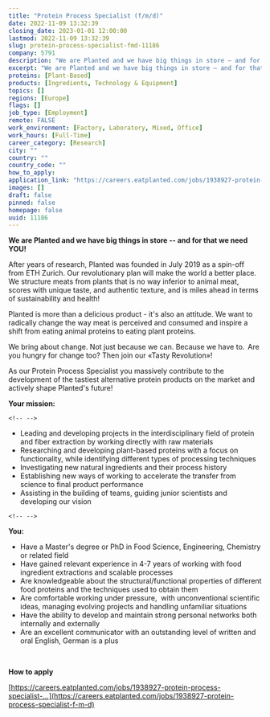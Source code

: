 ```yaml
---
title: "Protein Process Specialist (f/m/d)"
date: 2022-11-09 13:32:39
closing_date: 2023-01-01 12:00:00
lastmod: 2022-11-09 13:32:39
slug: protein-process-specialist-fmd-11186
company: 5791
description: "We are Planted and we have big things in store – and for that we need YOU!After years of research, Planted was founded in July 2019 as a spin-off from ETH Zurich. Our revolutionary plan will make the world a better place. We structure meats from plants that is no way inferior to animal meat, scores with unique taste, and authentic texture, and is miles ahead in terms of sustainability and health!"
excerpt: "We are Planted and we have big things in store – and for that we need YOU!After years of research, Planted was founded in July 2019 as a spin-off from ETH Zurich. Our revolutionary plan will make the world a better place. We structure meats from plants that is no way inferior to animal meat, scores with unique taste, and authentic texture, and is miles ahead in terms of sustainability and health!"
proteins: [Plant-Based]
products: [Ingredients, Technology & Equipment]
topics: []
regions: [Europe]
flags: []
job_type: [Employment]
remote: FALSE
work_environment: [Factory, Laboratory, Mixed, Office]
work_hours: [Full-Time]
career_category: [Research]
city: ""
country: ""
country_code: ""
how_to_apply: 
application_link: "https://careers.eatplanted.com/jobs/1938927-protein-process-specialist-f-m-d"
images: []
draft: false
pinned: false
homepage: false
uuid: 11186
---
```

**We are Planted and we have big things in store -- and for that we need
YOU!**

After years of research, Planted was founded in July 2019 as a spin-off
from ETH Zurich. Our revolutionary plan will make the world a better
place. We structure meats from plants that is no way inferior to animal
meat, scores with unique taste, and authentic texture, and is miles
ahead in terms of sustainability and health!

Planted is more than a delicious product - it\'s also an attitude. We
want to radically change the way meat is perceived and consumed and
inspire a shift from eating animal proteins to eating plant proteins.

We bring about change. Not just because we can. Because we have to.  Are
you hungry for change too? Then join our «Tasty Revolution»!

As our Protein Process Specialist you massively contribute to the
development of the tastiest alternative protein products on the market
and actively shape Planted\'s future!

**Your mission:**

```{=html}
<!-- -->
```
-   Leading and developing projects in the interdisciplinary field of
    protein and fiber extraction by working directly with raw materials
-   Researching and developing plant-based proteins with a focus on
    functionality, while identifying different types of processing
    techniques
-   Investigating new natural ingredients and their process history
-   Establishing new ways of working to accelerate the transfer from
    science to final product performance
-   Assisting in the building of teams, guiding junior scientists and
    developing our vision

```{=html}
<!-- -->
```

**You:**

-   Have a Master\'s degree or PhD in Food Science, Engineering,
    Chemistry or related field
-   Have gained relevant experience in 4-7 years of working with food
    ingredient extractions and scalable processes
-   Are knowledgeable about the structural/functional properties of
    different food proteins and the techniques used to obtain them
-   Are comfortable working under pressure,  with unconventional
    scientific ideas, managing evolving projects and handling unfamiliar
    situations
-   Have the ability to develop and maintain strong personal networks
    both internally and externally
-   Are an excellent communicator with an outstanding level of written
    and oral English, German is a plus

 


**How to apply**


[https://careers.eatplanted.com/jobs/1938927-protein-process-specialist-...](https://careers.eatplanted.com/jobs/1938927-protein-process-specialist-f-m-d)
